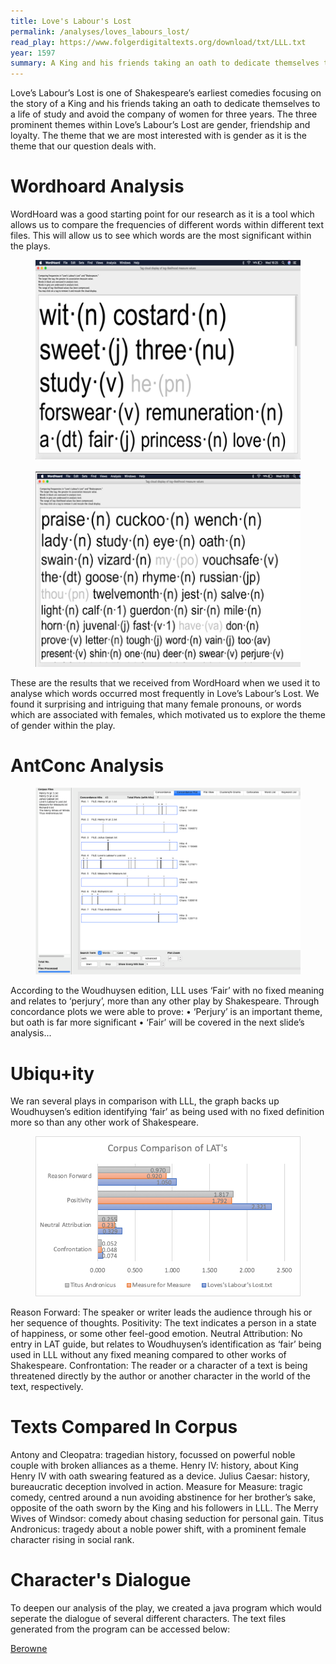 ```yaml
---
title: Love's Labour's Lost
permalink: /analyses/loves_labours_lost/
read_play: https://www.folgerdigitaltexts.org/download/txt/LLL.txt
year: 1597
summary: A King and his friends taking an oath to dedicate themselves to a life of study and avoid the company of women for three years
---
```


Love’s Labour’s Lost is one of Shakespeare’s earliest comedies focusing on the story of a King and his friends taking an oath to dedicate themselves to a life of study and avoid the company of women for three years. The three prominent themes within Love’s Labour’s Lost are gender, friendship and loyalty. The theme that we are most interested with is gender as it is the theme that our question deals with. 

**Wordhoard Analysis**
======================
WordHoard was a good starting point for our research as it is a tool which allows us to compare the frequencies of different words within different text files. This will allow us to see which words are the most significant within the plays.

<figure>
<img src="image1.png"/>
</figure>

<figure>
<img src="image2.png"/>
</figure>

These are the results that we received from WordHoard when we used it to analyse which words occurred most frequently in Love’s Labour’s Lost. We found it surprising and intriguing that many female pronouns, or words which are associated with females, which motivated us to explore the theme of gender within the play.


**AntConc Analysis**
====================

<figure>
<img src="image3.png"/>
</figure>

According to the Woudhuysen edition, LLL uses ‘Fair’ with no fixed meaning and relates to ‘perjury’, more than any other play by Shakespeare. Through concordance plots we were able to prove:
•	‘Perjury’ is an important theme, but oath is far more significant
•	‘Fair’ will be covered in the next slide’s analysis...


**Ubiqu+ity**
=============

We ran several plays in comparison with LLL, the graph backs up Woudhuysen’s edition identifying ‘fair’ as being used with no fixed definition more so than any other work of Shakespeare.

<figure>
<img src="image4.png"/>
</figure>

Reason Forward: The speaker or writer leads the audience through his or her sequence of thoughts.
Positivity: The text indicates a person in a state of happiness, or some other feel-good emotion.
Neutral Attribution: No entry in LAT guide, but relates to Woudhuysen’s identification as ‘fair’ being used in LLL without any fixed meaning compared to other works of Shakespeare.
Confrontation: The reader or a character of a text is being threatened directly by the author or another character in the world of the text, respectively.


**Texts Compared In Corpus**
============================
Antony and Cleopatra: tragedian history, focussed on powerful noble couple with broken alliances as a theme.
Henry IV: history, about King Henry IV with oath swearing featured as a device.
Julius Caesar: history, bureaucratic deception involved in action.
Measure for Measure: tragic comedy, centred around a nun avoiding abstinence for her brother’s sake, opposite of the oath sworn by the King and his followers in LLL.
The Merry Wives of Windsor: comedy about chasing seduction for personal gain.
Titus Andronicus: tragedy about a noble power shift, with a prominent female character rising in social rank.

**Character's Dialogue**
========================

To deepen our analysis of the play, we created a java program which would seperate the dialogue of several different characters. The text files generated from the program can be accessed below:

[Berowne](berowne.txt)

